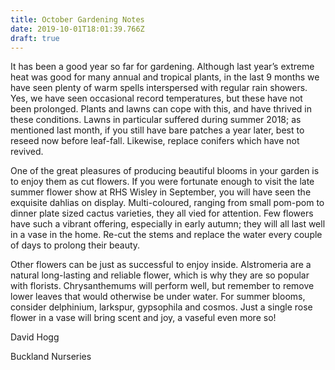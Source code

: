 ```yaml
---
title: October Gardening Notes
date: 2019-10-01T18:01:39.766Z
draft: true
---
```

It has been a good year so far for gardening. Although last year’s extreme heat was good for many annual and tropical plants, in the last 9 months we have seen plenty of warm spells interspersed with regular rain showers. Yes, we have seen occasional record temperatures, but these have not been prolonged. Plants and lawns can cope with this, and have thrived in these conditions. Lawns in particular suffered during summer 2018; as mentioned last month, if you still have bare patches a year later, best to reseed now before leaf-fall. Likewise, replace conifers which have not revived. 

One of the great pleasures of producing beautiful blooms in your garden is to enjoy them as cut flowers.  If you were fortunate enough to visit the late summer flower show at RHS Wisley in September, you will have seen the exquisite dahlias on display.  Multi-coloured, ranging from small pom-pom  to dinner plate sized cactus varieties, they all vied for attention. Few flowers have such a vibrant offering, especially in early autumn; they will all last well in a vase in the home. Re-cut the stems and replace the water every couple of days to prolong their beauty. 

Other flowers can be just as successful to enjoy inside. Alstromeria are a natural long-lasting and reliable flower, which is why they are so popular with florists. Chrysanthemums will perform well, but remember to remove lower leaves that would otherwise be under water. For summer blooms, consider delphinium, larkspur, gypsophila and cosmos. Just a single rose flower in a vase will bring scent and joy, a vaseful even more so! 



David Hogg

Buckland Nurseries
